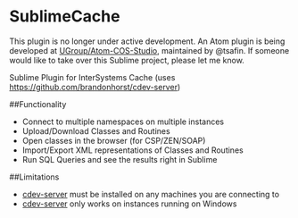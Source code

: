 SublimeCache
============

This plugin is no longer under active development. An Atom plugin is being developed at [UGroup/Atom-COS-Studio](https://github.com/UGroup/Atom-COS-Studio), maintained by @tsafin. If someone would like to take over this Sublime project, please let me know.

Sublime Plugin for InterSystems Cache (uses https://github.com/brandonhorst/cdev-server)

##Functionality

* Connect to multiple namespaces on multiple instances
* Upload/Download Classes and Routines
* Open classes in the browser (for CSP/ZEN/SOAP)
* Import/Export XML representations of Classes and Routines
* Run SQL Queries and see the results right in Sublime

##Limitations

* [cdev-server](https://github.com/brandonhorst/cdev-server) must be installed on any machines you are connecting to
* [cdev-server](https://github.com/brandonhorst/cdev-server) only works on instances running on Windows
